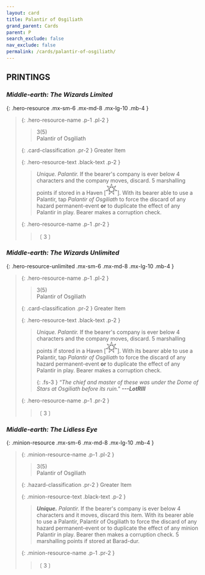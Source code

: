 ```yaml
---
layout: card
title: Palantir of Osgiliath
grand_parent: Cards
parent: P
search_exclude: false
nav_exclude: false
permalink: /cards/palantir-of-osgiliath/
---
```


## PRINTINGS


### _Middle-earth: The Wizards Limited_

{: .hero-resource .mx-sm-6 .mx-md-8 .mx-lg-10 .mb-4 }
> {: .hero-resource-name .p-1 .pl-2 }
> > <div class="card-mp">3(5)</div>
> > <div class="card-name">Palantir of Osgiliath</div>
>
> {: .card-classification .pr-2 }
> Greater Item
>
> {: .hero-resource-text .black-text .p-2 }
> > _Unique._ _Palantir._ If the bearer's company is ever below 4 characters and the company moves, discard. 5 marshalling points if stored in a Haven \[![](/assets/images/free-haven.svg)]. With its bearer able to use a Palantir, tap _Palantir of Osgiliath_ to force the discard of any hazard permanent-event **or** to duplicate the effect of any Palantir in play. Bearer makes a corruption check.
> 
> {: .hero-resource-name .p-1 .pr-2 }
> > <div class="card-shield"></div>
> > <div class="card-corruption">〔 3 〕</div>

### _Middle-earth: The Wizards Unlimited_

{: .hero-resource-unlimited .mx-sm-6 .mx-md-8 .mx-lg-10 .mb-4 }
> {: .hero-resource-name .p-1 .pl-2 }
> > <div class="card-mp">3(5)</div>
> > <div class="card-name">Palantir of Osgiliath</div>
>
> {: .card-classification .pr-2 }
> Greater Item
>
> {: .hero-resource-text .black-text .p-2 }
> > _Unique._ _Palantir._ If the bearer's company is ever below 4 characters and the company moves, discard. 5 marshalling points if stored in a Haven \[![](/assets/images/free-haven.svg)]. With its bearer able to use a Palantir, tap _Palantir of Osgiliath_ to force the discard of any hazard permanent-event **or** to duplicate the effect of any Palantir in play. Bearer makes a corruption check. 
> > 
> > {: .fs-3 } 
> > _“The chief and master of these was under the Dome of Stars at Osgiliath before its ruin."_ ***---&#65279;LotRIII*** 
> 
> {: .hero-resource-name .p-1 .pr-2 }
> > <div class="card-shield"></div>
> > <div class="card-corruption">〔 3 〕</div>

### _Middle-earth: The Lidless Eye_

{: .minion-resource .mx-sm-6 .mx-md-8 .mx-lg-10 .mb-4 }
> {: .minion-resource-name .p-1 .pl-2 }
> > <div class="hazard-mp">3(5)</div>
> > <div class="card-name">Palantir of Osgiliath</div>
>
> {: .hazard-classification .pr-2 }
> Greater Item
>
> {: .minion-resource-text .black-text .p-2 }
> > _**Unique.**_ _Palantir._ If the bearer's company is ever below 4 characters and it moves, discard this item. With its bearer able to use a Palantir, Palantir of Osgiliath to force the discard of any hazard permanent-event or to duplicate the effect of any minion Palantir in play. Bearer then makes a corruption check. 5 marshalling points if stored at Barad-dur. 
> 
> {: .minion-resource-name .p-1 .pr-2 }
> > <div class="card-shield"></div>
> > <div class="card-corruption-white">〔 3 〕</div>
